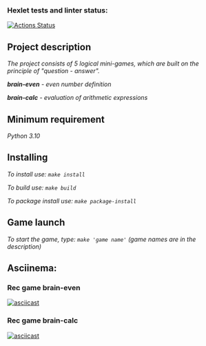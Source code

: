 ### Hexlet tests and linter status:
[![Actions Status](https://github.com/DmitriiSushkov/python-project-49/workflows/hexlet-check/badge.svg)](https://github.com/DmitriiSushkov/python-project-49/actions)





## Project description

 _The project consists of 5 logical mini-games, which are built on the principle of "question - answer"._

 _**brain-even** - even number definition_

 _**brain-calc** - evaluation of arithmetic expressions_

## Minimum requirement 

 _Python 3.10_

## Installing

 _To install use: ```make install```_

 _To build use: ```make build```_

 _To package install use: ```make package-install```_

## Game launch

 _To start the game, type: ```make 'game name'``` (game names are in the description)_


## Asciinema:

### Rec game brain-even

[![asciicast](https://asciinema.org/a/oxx2u0rGZ2BgeEdLOytlL8BYZ.svg)](https://asciinema.org/a/oxx2u0rGZ2BgeEdLOytlL8BYZ)

### Rec game brain-calc

[![asciicast](https://asciinema.org/a/OawMGVywxWMuGPxEHmmt0pID5.svg)](https://asciinema.org/a/OawMGVywxWMuGPxEHmmt0pID5)
